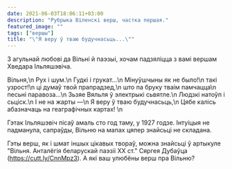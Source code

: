 ```yaml
---
date: 2021-06-03T18:06:11+03:00
description: "Рубрыка Віленскі верш, частка першая."
featured_image: ""
tags: ["вершы"]
title: "\"Я веру ў тваю будучнасьць...\""
---
```

З агульнай любові да Вільні й паэзыі, хочам падзяліцца з вамі вершам Хведара Ільляшэвіча. 


Вільня,\n
Рух і шум.\n
Гудкі і грукат...\n
Мінуўшчыны як не было!\n
такі узрост!\n
ці думаў твой прапрадзед,\n
што па бруку тваім памчацца\n
песьні паравоза...\n
Зьзяе Вяльля ў электрыкі сьвятле.\n
Людзкі натоўп і сьціск.\n
І не на жарты —\n
Я веру ў тваю будучнасьць,\n
Цябе калісь абазначаць на геаграфічных картах! \n

Гэтак Ільляшэвіч пісаў амаль сто год таму, у 1927 годзе.  Інтуіцыя не падманула, сапраўды, Вільню на мапах цяпер знайсьці не складана.

Гэты верш, як і шмат іншых цікавых твораў, можна знайсьці ў артыкуле "Вільня. Анталёгія беларускай паэзіі XX ст." Сяргея Дубаўца (https://cutt.ly/CnnMpz3). А які ваш улюбёны верш пра Вільню?
